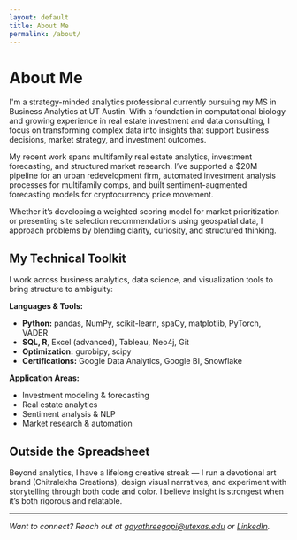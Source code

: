 ```yaml
---
layout: default
title: About Me
permalink: /about/
---
```


# About Me

I'm a strategy-minded analytics professional currently pursuing my MS in Business Analytics at UT Austin. With a foundation in computational biology and growing experience in real estate investment and data consulting, I focus on transforming complex data into insights that support business decisions, market strategy, and investment outcomes.

My recent work spans multifamily real estate analytics, investment forecasting, and structured market research. I’ve supported a $20M pipeline for an urban redevelopment firm, automated investment analysis processes for multifamily comps, and built sentiment-augmented forecasting models for cryptocurrency price movement.

Whether it’s developing a weighted scoring model for market prioritization or presenting site selection recommendations using geospatial data, I approach problems by blending clarity, curiosity, and structured thinking.

## My Technical Toolkit

I work across business analytics, data science, and visualization tools to bring structure to ambiguity:

**Languages & Tools:**  
- **Python:** pandas, NumPy, scikit-learn, spaCy, matplotlib, PyTorch, VADER  
- **SQL, R**, Excel (advanced), Tableau, Neo4j, Git  
- **Optimization:** gurobipy, scipy  
- **Certifications:** Google Data Analytics, Google BI, Snowflake  

**Application Areas:**  
- Investment modeling & forecasting  
- Real estate analytics  
- Sentiment analysis & NLP  
- Market research & automation

## Outside the Spreadsheet

Beyond analytics, I have a lifelong creative streak — I run a devotional art brand (Chitralekha Creations), design visual narratives, and experiment with storytelling through both code and color. I believe insight is strongest when it’s both rigorous and relatable.

---

*Want to connect? Reach out at [gayathreegopi@utexas.edu](mailto:gayathreegopi@utexas.edu) or [LinkedIn](https://www.linkedin.com/in/gayathreegopi/).*

